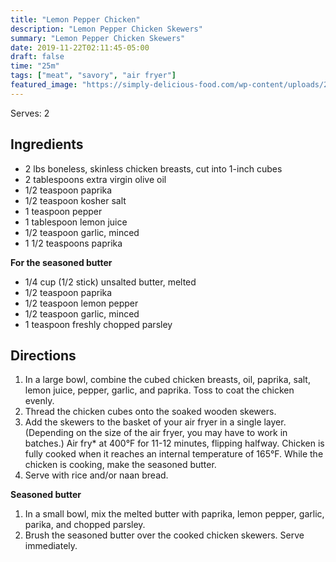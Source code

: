 ```yaml
---
title: "Lemon Pepper Chicken"
description: "Lemon Pepper Chicken Skewers"
summary: "Lemon Pepper Chicken Skewers"
date: 2019-11-22T02:11:45-05:00
draft: false
time: "25m"
tags: ["meat", "savory", "air fryer"]
featured_image: "https://simply-delicious-food.com/wp-content/uploads/2019/06/lemon-herb-chicken-skewers-1.jpg"
---
```


Serves: 2

## Ingredients

- 2 lbs boneless, skinless chicken breasts, cut into 1-inch cubes
- 2 tablespoons extra virgin olive oil
- 1/2 teaspoon paprika
- 1/2 teaspoon kosher salt
- 1 teaspoon pepper
- 1 tablespoon lemon juice
- 1/2 teaspoon garlic, minced
- 1 1/2 teaspoons paprika

**For the seasoned butter**
- 1/4 cup (1/2 stick) unsalted butter, melted
- 1/2 teaspoon paprika
- 1/2 teaspoon lemon pepper
- 1/2 teaspoon garlic, minced
- 1 teaspoon freshly chopped parsley

## Directions

1. In a large bowl, combine the cubed chicken breasts, oil, paprika, salt, lemon juice, pepper, garlic, and paprika. Toss to coat the chicken evenly.
2. Thread the chicken cubes onto the soaked wooden skewers.
3. Add the skewers to the basket of your air fryer in a single layer. (Depending on the size of the air fryer, you may have to work in batches.) Air fry* at 400°F for 11-12 minutes, flipping halfway. Chicken is fully cooked when it reaches an internal temperature of 165°F. While the chicken is cooking, make the seasoned butter.
4. Serve with rice and/or naan bread.

**Seasoned butter**

1. In a small bowl, mix the melted butter with paprika, lemon pepper, garlic, parika, and chopped parsley.
2. Brush the seasoned butter over the cooked chicken skewers. Serve immediately.
